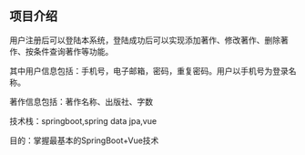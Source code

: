 ## 项目介绍

用户注册后可以登陆本系统，登陆成功后可以实现添加著作、修改著作、删除著作、按条件查询著作等功能。

 其中用户信息包括：手机号，电子邮箱，密码，重复密码。用户以手机号为登录名称。

著作信息包括：著作名称、出版社、字数 

技术栈：springboot,spring data jpa,vue

目的：掌握最基本的SpringBoot+Vue技术